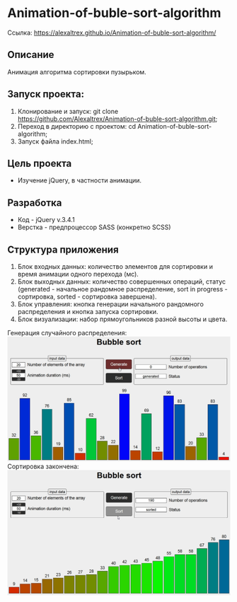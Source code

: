# Animation-of-buble-sort-algorithm
Ссылка: https://alexaltrex.github.io/Animation-of-buble-sort-algorithm/

## Описание
Анимация алгоритма сортировки пузырьком.

## Запуск проекта:
1. Клонирование и запуск: git clone https://github.com/Alexaltrex/Animation-of-buble-sort-algorithm.git;
2. Переход в директорию с проектом: cd Animation-of-buble-sort-algorithm;
3. Запуск файла index.html;

## Цель проекта
* Изучение jQuery, в частности анимации.

## Разработка
* Код - jQuery v.3.4.1
* Верстка - предпроцессор SASS (конкретно SCSS)

## Структура приложения
1. Блок входных данных: количество элементов для сортировки и время анимации одного перехода (мс).
2. Блок выходных данных: количество совершенных операций, статус (generated - начальное рандомное распределение, sort in progress - сортировка, sorted - сортировка завершена).
3. Блок управления: кнопка генерации начального рандомного распределения и кнопка запуска сортировки.
4. Блок визуализации: набор прямоугольников разной высоты и цвета.

Генерация случайного распределения:
<img src="assets/generated.jpg" width="800">
Сортировка закончена:
<img src="assets/sorted.jpg" width="800">
 
